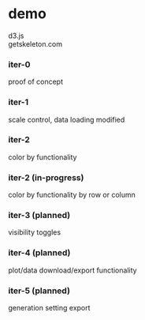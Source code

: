 <h1>demo</h1>

<p>d3.js<br>
getskeleton.com</p>


<h3>iter-0</h3>
<p>proof of concept</p>
<h3>iter-1</h3>
<p>scale control, data loading modified</p>
<h3>iter-2</h2>
<p>color by functionality</p>
<h3>iter-2 (in-progress)</h2>
<p>color by functionality by row or column</p>
<h3>iter-3 (planned)</h3>
<p>visibility toggles</p>
<h3>iter-4 (planned)</h3>
<p>plot/data download/export functionality</p>
<h3>iter-5 (planned)</h3>
<p>generation setting export</p>




